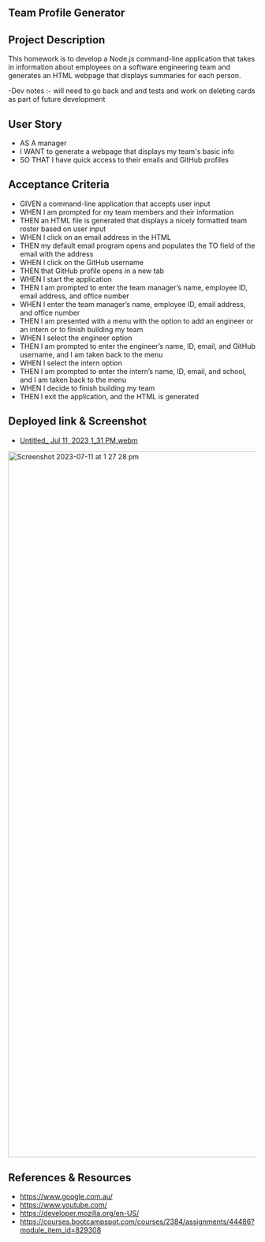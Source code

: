 Team Profile Generator
- 

**Project Description**
-
This homework is to develop a Node.js command-line application that takes in information about employees on a software engineering team and generates an HTML webpage that displays summaries for each person.

-Dev notes :- will need to go back and and tests and work on deleting cards as part of future development
 
**User Story**
-
- AS A manager
- I WANT to generate a webpage that displays my team's basic info
- SO THAT I have quick access to their emails and GitHub profiles

**Acceptance Criteria**
-
- GIVEN a command-line application that accepts user input
- WHEN I am prompted for my team members and their information
- THEN an HTML file is generated that displays a nicely formatted team roster based on user input
- WHEN I click on an email address in the HTML
- THEN my default email program opens and populates the TO field of the email with the address
- WHEN I click on the GitHub username
- THEN that GitHub profile opens in a new tab
- WHEN I start the application
- THEN I am prompted to enter the team manager’s name, employee ID, email address, and office number
- WHEN I enter the team manager’s name, employee ID, email address, and office number
- THEN I am presented with a menu with the option to add an engineer or an intern or to finish building my team
- WHEN I select the engineer option
- THEN I am prompted to enter the engineer’s name, ID, email, and GitHub username, and I am taken back to the menu
- WHEN I select the intern option
- THEN I am prompted to enter the intern’s name, ID, email, and school, and I am taken back to the menu
- WHEN I decide to finish building my team
- THEN I exit the application, and the HTML is generated
  
**Deployed link & Screenshot**
-
- [Untitled_ Jul 11, 2023 1_31 PM.webm](https://github.com/Boulter97/Team-Profile-Generator/assets/118101244/88fe697a-1258-41e5-bb66-85ed20443560)


<img width="1431" alt="Screenshot 2023-07-11 at 1 27 28 pm" src="https://github.com/Boulter97/Team-Profile-Generator/assets/118101244/45aadd22-882e-4880-a7c4-0b8bd38c7156">


**References & Resources**
-
- https://www.google.com.au/
- https://www.youtube.com/
- https://developer.mozilla.org/en-US/
- https://courses.bootcampspot.com/courses/2384/assignments/44486?module_item_id=829308
